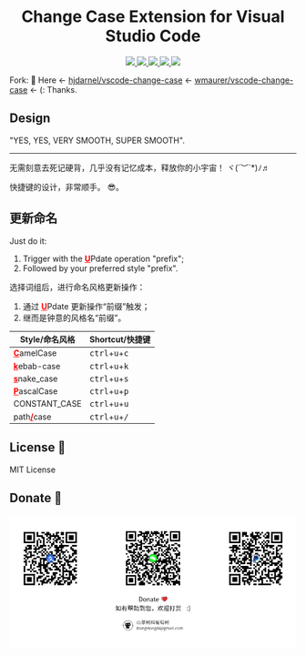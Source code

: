 <p>
  <h1 align="center">Change Case Extension for Visual Studio Code</h1>
</p>

<p align="center">
  <a href="https://github.com/xianghongai/vscode-change-case">
    <img src="https://img.shields.io/github/repo-size/xianghongai/vscode-change-case?color=4ac51c&style=plastic&?cacheSeconds=3600">
  </a>
  <a href="https://marketplace.visualstudio.com/items?itemName=nicholashsiang.vscode-change-case">
    <img src="https://img.shields.io/visual-studio-marketplace/v/nicholashsiang.vscode-change-case?color=%234ac51c&style=plastic&?cacheSeconds=3600">
  </a>
  <a href="https://marketplace.visualstudio.com/items?itemName=nicholashsiang.vscode-change-case">
    <img src="https://img.shields.io/visual-studio-marketplace/d/nicholashsiang.vscode-change-case?color=4ac51c&style=plastic&?cacheSeconds=3600">
  </a>
  <a href="https://marketplace.visualstudio.com/items?itemName=nicholashsiang.vscode-change-case">
    <img src="https://img.shields.io/visual-studio-marketplace/r/nicholashsiang.vscode-change-case?color=4ac51c&style=plastic&?cacheSeconds=3600">
  </a>
  <a href="https://marketplace.visualstudio.com/items?itemName=nicholashsiang.vscode-change-case">
    <img src="https://img.shields.io/github/license/xianghongai/vscode-change-case?color=4ac51c&style=plastic&?cacheSeconds=3600">
  </a>
</p>

Fork: 🎉 Here ← [hjdarnel/vscode-change-case](https://github.com/hjdarnel/vscode-change-case) ← [wmaurer/vscode-change-case](https://github.com/wmaurer/vscode-change-case) ← (: Thanks.

## Design

"YES, YES, VERY SMOOTH, SUPER SMOOTH".

---

无需刻意去死记硬背，几乎没有记忆成本，释放你的小宇宙！ ヾ(´︶`*)ﾉ♬

快捷键的设计，非常顺手。 😎。

## 更新命名

Just do it:

1. Trigger with the <strong><u style="color: red;">U</u></strong>Pdate operation "prefix";
2. Followed by your preferred style "prefix".

选择词组后，进行命名风格更新操作：

1. 通过 <strong><u style="color: red;">U</u></strong>Pdate 更新操作“前缀”触发；
2. 继而是钟意的风格名“前缀”。

| Style/命名风格                                         | Shortcut/快捷键                           |
|--------------------------------------------------------|-------------------------------------------|
| <strong><u style="color: red;">C</u></strong>amelCase  | <kbd>ctrl</kbd>+<kbd>u</kbd>+<kbd>c</kbd> |
| <strong><u style="color: red;">k</u></strong>ebab-case | <kbd>ctrl</kbd>+<kbd>u</kbd>+<kbd>k</kbd> |
| <strong><u style="color: red;">s</u></strong>nake_case | <kbd>ctrl</kbd>+<kbd>u</kbd>+<kbd>s</kbd> |
| <strong><u style="color: red;">P</u></strong>ascalCase | <kbd>ctrl</kbd>+<kbd>u</kbd>+<kbd>p</kbd> |
| CONSTANT_CASE                                          | <kbd>ctrl</kbd>+<kbd>u</kbd>+<kbd>u</kbd> |
| path<strong><u style="color: red;">/</u></strong>case  | <kbd>ctrl</kbd>+<kbd>u</kbd>+<kbd>/</kbd> |

## License 📃

MIT License

## Donate 🎉

![xianghongai@gmail.com](https://raw.githubusercontent.com/caringrun/assets/master/donate.png)
